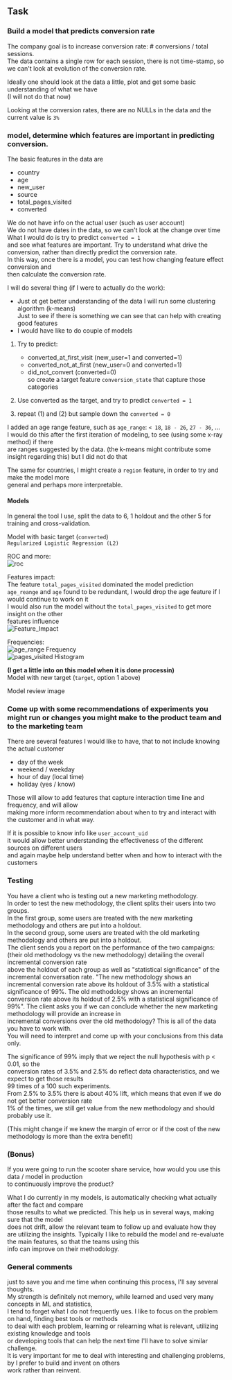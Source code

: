 ## Task

### Build a model that predicts conversion rate

The company goal is to increase conversion rate: # conversions / total sessions.   
The data contains a single row for each session, there is not time-stamp, so we can't look at evolution of 
the conversion rate. 

Ideally one should look at the data a little, plot and get some basic understanding of what we have   
(I will not do that now)   

Looking at the conversion rates, there are no NULLs in the data and the current value is `3%`   


### model, determine which features are important in predicting conversion.
The basic features in the data are   
- country    
- age                 
- new_user             
- source              
- total_pages_visited   
- converted           


We do not have info on the actual user (such as user account)   
We do not have dates in the data, so we can't look at the change over time   
What I would do is try to predict `converted = 1`   
and see what features are important. Try to understand what drive the conversion, rather than 
directly predict the conversion rate.   
In this way, once there is a model, you can test how changing feature effect conversion and   
then calculate the conversion rate.

I will do several thing (if I were to actually do the work):   
- Just ot get better understanding of the data I will run some clustering algorithm (k-means)   
   Just to see if there is something we can see that can help with creating good features
- I would have like to do couple of models   
1) Try to predict:   
   - converted_at_first_visit (new_user=1 and converted=1)   
   - converted_not_at_first (new_user=0 and converted=1)   
   - did_not_convert (converted=0)   
   so create a target feature `conversion_state` that capture those categories   

2) Use converted as the target, and try to predict `converted = 1` 
3) repeat (1) and (2) but sample down the `converted = 0`


I added an age range feature, such as `age_range`: `< 18`, `18 - 26`, `27 - 36`, ...   
I would do this after the first iteration of modeling, to see (using some x-ray method) if there   
are ranges suggested by the data. (the k-means might contribute some insight regarding this) but I did not do that     

The same for countries, I might create a `region` feature, in order to try and make the model more  
general and perhaps more interpretable. 

#### Models 
In general the tool I use, split the data to 6, 1 holdout and the other 5 for training and cross-validation.

Model with basic target (`converted`)   
`Regularized Logistic Regression (L2)`     

ROC and more:   
![roc](https://github.com/clearbrain/clearbrain-data-science-challenge-youdar/tree/master/images/roc_and_more_-_all_data_-_basic_target.png "ROC and more")   

Features impact:   
The feature `total_pages_visited` dominated the model prediction   
`age_reange` and `age` found to be redundant, I would drop the age feature if I would continue to work on it    
I would also run the model without the `total_pages_visited` to get more insight on the other   
features influence   
![Feature_Impact](https://github.com/clearbrain/clearbrain-data-science-challenge-youdar/tree/master/images/Regularized_Logistic_Regression_Feature_Impact_-_all_data_-_basic_target.png)   


Frequencies:   
![age_range Frequency](https://github.com/clearbrain/clearbrain-data-science-challenge-youdar/tree/master/images/Feature_age_range_Frequency_Values_-_all_data_-_basic_target.png "age_range Frequency")   
![pages_visited Histogram](https://github.com/clearbrain/clearbrain-data-science-challenge-youdar/tree/master/images/Feature_total_pages_visited_Histogram_-_all_data_-_basic_target.png "pages_visited Histogram")   


**(I get a little into on this model when it is done processin)**  
Model with new target (`target`, option 1 above)   
  

Model review image   
 


### Come up with some recommendations of experiments you might run or changes you might make to the product team and to the marketing team   
There are several features I would like to have, that to not include knowing the actual customer   
- day of the week   
- weekend / weekday  
- hour of day (local time)
- holiday (yes / know)

Those will allow to add features that capture interaction time line and frequency, and will allow   
making more inform recommendation about when to try and interact with the customer and in what way.   

If it is possible to know info like `user_account_uid`   
it would allow better understanding the effectiveness of the different sources on different users   
and again maybe help understand better when and how to interact with the customers      

### Testing
You have a client who is testing out a new marketing methodology.   
In order to test the new methodology, the client splits their users into two groups.   
In the first group, some users are treated with the new marketing methodology and others are put into a holdout.   
In the second group, some users are treated with the old marketing methodology and others are put into a holdout.   
The client sends you a report on the performance of the two campaigns:   
   (their old methodology vs the new methodology) detailing the overall incremental conversion rate   
   above the holdout of each group as well as "statistical significance" of the incremental conversation rate. 
   "The new methodology shows an incremental conversion rate above its holdout of 3.5% 
   with a statistical significance of 99%. The old methodology shows an incremental conversion rate above 
   its holdout of 2.5% with a statistical significance of 99%". 
The client asks you if we can conclude whether the new marketing methodology will provide an increase in   
incremental conversions over the old methodology? This is all of the data you have to work with.    
You will need to interpret and come up with your conclusions from this data only.

The significance of 99% imply that we reject the null hypothesis with p < 0.01, so the   
conversion rates of 3.5% and 2.5% do reflect data characteristics, and we expect to get those results  
99 times of a 100 such experiments.   
From 2.5% to 3.5% there is about 40% lift, which means that even if we do not get better conversion rate   
1% of the times, we still get value from the new methodology and should probably use it.

(This might change if we knew the margin of error or if the cost of the new methodology is more than the extra benefit)              

### (Bonus) 
If you were going to run the scooter share service, how would you use this data / model in production    
to continuously improve the product?

What I do currently in my models, is automatically checking what actually after the fact and compare   
those results to what we predicted. This help us in several ways, making sure that the model   
does not drift, allow the relevant team to follow up and evaluate how they are utilizing the insights. 
Typically I like to rebuild the model and re-evaluate the main features, so that the teams using this   
info can improve on their methodology.   

### General comments
just to save you and me time when continuing this process, I'll say several thoughts.   
My strength is definitely not memory, while learned and used very many concepts in ML and statistics,   
I tend to forget what I do not frequently ues. I like to focus on the problem on hand, finding best tools or methods     
to deal with each problem, learning or relearning what is relevant, utilizing existing knowledge and tools   
or developing tools that can help the next time I'll have to solve similar challenge.   
It is very important for me to deal with interesting and challenging problems, by I prefer to build and invent on others    
work rather than reinvent.   
